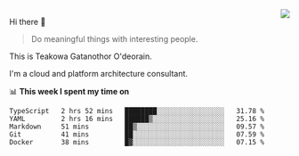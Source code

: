 <img align="right" src="https://github-readme-stats.vercel.app/api?username=Teakowa&show_icons=true&icon_color=2f80ed&text_color=718096&bg_color=ffffff&hide_title=true" />

Hi there 👋

> Do meaningful things with interesting people.

This is Teakowa Gatanothor O'deorain.

I'm a cloud and platform architecture consultant.

📊 **This week I spent my time on**
<!--START_SECTION:waka-->
```text
TypeScript   2 hrs 52 mins   ████████░░░░░░░░░░░░░░░░░   31.78 % 
YAML         2 hrs 16 mins   ██████▒░░░░░░░░░░░░░░░░░░   25.16 % 
Markdown     51 mins         ██▒░░░░░░░░░░░░░░░░░░░░░░   09.57 % 
Git          41 mins         ██░░░░░░░░░░░░░░░░░░░░░░░   07.59 % 
Docker       38 mins         █▓░░░░░░░░░░░░░░░░░░░░░░░   07.15 % 
```
<!--END_SECTION:waka-->
